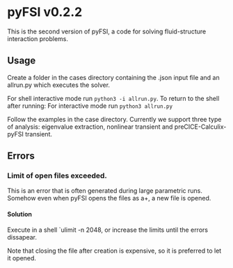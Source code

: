 # pyFSI v0.2.2

This is the second version of pyFSI, a code for solving fluid-structure interaction problems.

## Usage

Create a folder in the cases directory containing the .json input file and an allrun.py which executes the solver. 

For shell interactive mode run `python3 -i allrun.py`. To return to the shell after running: For interactive mode run `python3 allrun.py`

Follow the examples in the case directory. Currently we support three type of analysis: eigenvalue extraction, nonlinear transient and preCICE-Calculix-pyFSI transient. 

## Errors

### Limit of open files exceeded. 
This is an error that is often generated during large parametric runs. Somehow even when pyFSI opens the files as a+, a new file is opened. 

#### Solution
Execute in a shell `ulimit -n 2048, or increase the limits until the errors dissapear. 

Note that closing the file after creation is expensive, so it is preferred to let it opened. 
